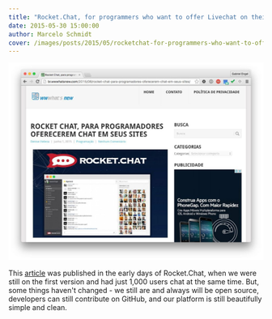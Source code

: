```yaml
---
title: "Rocket.Chat, for programmers who want to offer Livechat on their own website"
date: 2015-05-30 15:00:00
author: Marcelo Schmidt
cover: /images/posts/2015/05/rocketchat-for-programmers-who-want-to-offer-livechat-on-their-own-website/logowwwhatsnew2.jpg
---
```


![](/images/posts/2015/05/rocketchat-for-programmers-who-want-to-offer-livechat-on-their-own-website/WWWHAT'S-NEW---Jun-1-2015.jpg?)

This [article](http://wwwhatsnew.com/2015/05/30/rocket-chat-para-los-programadores-que-quieran-ofrecer-un-chat-en-su-web/) was published in the early days of Rocket.Chat, when we were still on the first version and had just 1,000 users chat at the same time. But, some things haven't changed - we still are and always will be open source, developers can still contribute on GitHub, and our platform is still beautifully simple and clean.
